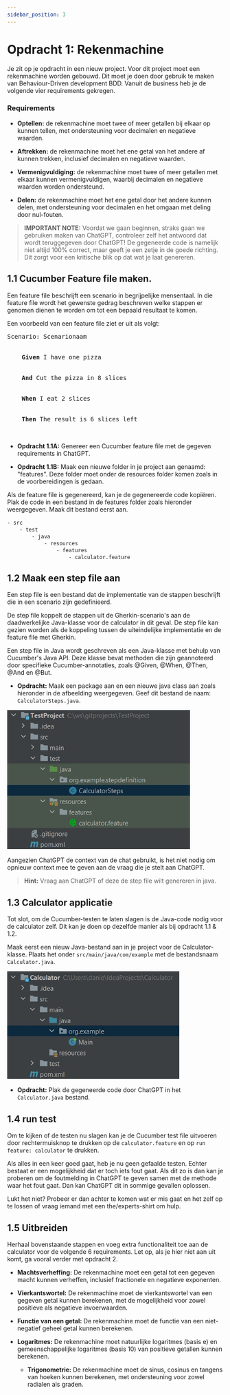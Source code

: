 ```yaml
---
sidebar_position: 3
---
```


# Opdracht 1: Rekenmachine

Je zit op je opdracht in een nieuw project. Voor dit project moet een rekenmachine worden gebouwd. Dit moet je doen door
gebruik te maken van Behaviour-Driven development BDD. Vanuit de business heb je de volgende vier requirements gekregen.

### Requirements

- **Optellen:** de rekenmachine moet twee of meer getallen bij elkaar op kunnen tellen, met
ondersteuning voor decimalen en negatieve waarden.

- **Aftrekken:** de rekenmachine moet het ene getal van het andere af kunnen trekken, inclusief
decimalen en negatieve waarden.

- **Vermenigvuldiging:** de rekenmachine moet twee of meer getallen met elkaar kunnen
vermenigvuldigen, waarbij decimalen en negatieve waarden worden ondersteund.

- **Delen:** de rekenmachine moet het ene getal door het andere kunnen delen, met ondersteuning voor
decimalen en het omgaan met deling door nul-fouten.

> **IMPORTANT NOTE:** Voordat we gaan beginnen, straks gaan we gebruiken maken van ChatGPT, controleer zelf het
> antwoord dat wordt teruggegeven door ChatGPT! De gegeneerde code is namelijk niet altijd 100% correct, maar geeft je
> een zetje in de goede richting. Dit zorgt voor een kritische blik op dat wat je laat genereren.

## 1.1 Cucumber Feature file maken.

Een feature file beschrijft een scenario in begrijpelijke mensentaal. In die feature file wordt het gewenste gedrag
beschreven welke stappen er genomen dienen te worden om tot een bepaald resultaat te komen.

Een voorbeeld van een feature file ziet er uit als volgt:

<pre>
Scenario: Scenarionaam<br></br>
  <b>  Given</b> I have one pizza<br></br>
  <b>  And</b> Cut the pizza in 8 slices<br></br>
  <b>  When</b> I eat 2 slices<br></br>
  <b>  Then</b> The result is 6 slices left<br></br>
</pre>


- **Opdracht 1.1A:** Genereer een Cucumber feature file met de gegeven requirements in ChatGPT.

- **Opdracht 1.1B:** Maak een nieuwe folder in je project aan genaamd: "features". Deze folder moet onder de resources folder
komen zoals in de voorbereidingen is gedaan.

Als de feature file is gegenereerd, kan je de gegenereerde code kopiëren. Plak de code in een bestand in de features
folder zoals hieronder weergegeven. Maak dit bestand eerst aan.

```
- src
    - test
        - java
            - resources
                - features
                    - calculator.feature
```

## 1.2 Maak een step file aan

Een step file is een bestand dat de implementatie van de stappen beschrijft die in een scenario zijn gedefinieerd.

De step file koppelt de stappen uit de Gherkin-scenario's aan de daadwerkelijke Java-klasse voor de calculator in dit
geval. De step file kan gezien worden als de koppeling tussen de uiteindelijke implementatie en de feature file met
Gherkin.

Een step file in Java wordt geschreven als een Java-klasse met behulp van Cucumber's Java API. Deze klasse bevat
methoden die zijn geannoteerd door specifieke Cucumber-annotaties, zoals @Given, @When, @Then, @And en @But.

- **Opdracht:** Maak een package aan en een nieuwe java class aan zoals hieronder in de afbeelding weergegeven. Geef dit bestand de naam: `CalculatorSteps.java`.

![project-structure2.jpg](project-structure2.jpg)

Aangezien ChatGPT de context van de chat gebruikt, is het niet nodig om opnieuw context mee te geven aan de vraag die 
je stelt aan ChatGPT.

> **Hint:** Vraag aan ChatGPT of deze de step file wilt genereren in java.

## 1.3 Calculator applicatie

Tot slot, om de Cucumber-testen te laten slagen is de Java-code nodig voor de calculator zelf. Dit kan je doen op
dezelfde manier als bij opdracht 1.1 & 1.2.

Maak eerst een nieuw Java-bestand aan in je project voor de Calculator-klasse. Plaats het
onder `src/main/java/com/example` met de bestandsnaam `Calculator.java`.

![project-structure.jpg](project-structure.jpg)

- **Opdracht:** Plak de gegeneerde code door ChatGPT in het `Calculator.java` bestand.

## 1.4 run test

Om te kijken of de testen nu slagen kan je de Cucumber test file uitvoeren door rechtermuisknop te drukken op
de `calculator.feature` en op `run feature: calculator` te drukken.

Als alles in een keer goed gaat, heb je nu geen gefaalde testen. Echter bestaat er een mogelijkheid dat er toch iets
fout gaat. Als dit zo is dan kan je proberen om de foutmelding in ChatGPT te geven samen met de methode waar het fout 
gaat. Dan kan ChatGPT dit in sommige gevallen oplossen.

Lukt het niet? Probeer er dan achter  te komen wat er mis gaat en het zelf op te lossen of vraag iemand met een 
the/experts-shirt om hulp.

## 1.5 Uitbreiden

Herhaal bovenstaande stappen en voeg extra functionaliteit toe aan de calculator voor de volgende 6 requirements.
Let op, als je hier niet aan uit komt, ga vooral verder met opdracht 2.

- **Machtsverheffing:** De rekenmachine moet een getal tot een gegeven macht kunnen verheffen,
  inclusief fractionele en negatieve exponenten.

- **Vierkantswortel:** De rekenmachine moet de vierkantswortel van een gegeven getal kunnen berekenen,
  met de mogelijkheid voor zowel positieve als negatieve invoerwaarden.

- **Functie van een getal:** De rekenmachine moet de functie van een niet-negatief geheel getal kunnen
  berekenen.

- **Logaritmes:** De rekenmachine moet natuurlijke logaritmes (basis e) en gemeenschappelijke
  logaritmes (basis 10) van positieve getallen kunnen berekenen.

  - **Trigonometrie:** De rekenmachine moet de sinus, cosinus en tangens van hoeken kunnen berekenen, met
  ondersteuning voor zowel radialen als graden.
